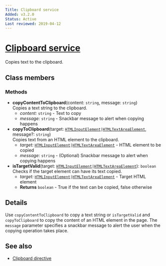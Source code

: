 ```yaml
---
Title: Clipboard service
Added: v3.2.0
Status: Active
Last reviewed: 2019-04-12
---
```


# [Clipboard service](../../../lib/core/clipboard/clipboard.service.ts "Defined in clipboard.service.ts")

Copies text to the clipboard.

## Class members

### Methods

-   **copyContentToClipboard**(content: `string`, message: `string`)<br/>
    Copies a text string to the clipboard.
    -   _content:_ `string`  - Text to copy
    -   _message:_ `string`  - Snackbar message to alert when copying happens
-   **copyToClipboard**(target: [`HTMLInputElement`](https://developer.mozilla.org/en-US/docs/Web/API/HTMLInputElement)`|`[`HTMLTextAreaElement`](https://developer.mozilla.org/en-US/docs/Web/API/HTMLTextAreaElement), message?: `string`)<br/>
    Copies text from an HTML element to the clipboard.
    -   _target:_ [`HTMLInputElement`](https://developer.mozilla.org/en-US/docs/Web/API/HTMLInputElement)`|`[`HTMLTextAreaElement`](https://developer.mozilla.org/en-US/docs/Web/API/HTMLTextAreaElement)  - HTML element to be copied
    -   _message:_ `string`  - (Optional) Snackbar message to alert when copying happens
-   **isTargetValid**(target: [`HTMLInputElement`](https://developer.mozilla.org/en-US/docs/Web/API/HTMLInputElement)`|`[`HTMLTextAreaElement`](https://developer.mozilla.org/en-US/docs/Web/API/HTMLTextAreaElement)): `boolean`<br/>
    Checks if the target element can have its text copied.
    -   _target:_ [`HTMLInputElement`](https://developer.mozilla.org/en-US/docs/Web/API/HTMLInputElement)`|`[`HTMLTextAreaElement`](https://developer.mozilla.org/en-US/docs/Web/API/HTMLTextAreaElement)  - Target HTML element
    -   **Returns** `boolean` - True if the text can be copied, false otherwise

## Details

Use `copyContentToClipboard` to copy a text string or `isTargetValid` and
`copyToClipboard` to copy the content of an HTML element in the page. The
`message` parameter specifies a snackbar message to alert the user when the
copying operation takes place.

## See also

-   [Clipboard directive](../../core/directives/clipboard.directive.md)
